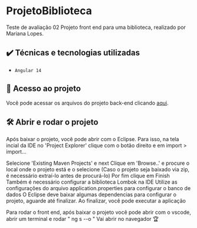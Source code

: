 # ProjetoBiblioteca

Teste de avaliação 02 
Projeto front end para uma biblioteca, realizado por Mariana Lopes.

## ✔️ Técnicas e tecnologias utilizadas

- ``Angular 14``


## 📁 Acesso ao projeto

Você pode acessar os arquivos do projeto back-end clicando [aqui](https://github.com/aceleragep/biblioteca.git).

## 🛠️ Abrir e rodar o projeto

Após baixar o projeto, você pode abrir com o Eclipse. Para isso, na tela incial da IDE no 'Project Explorer' clique com o botão direito e em import > import...

Selecione 'Existing Maven Projects' e next
Clique em 'Browse..' e procure o local onde o projeto está e o selecione (Caso o projeto seja baixado via zip, é necessário extraí-lo antes de procurá-lo)
Por fim clique em Finish
Também é necessário configurar a biblioteca Lombok na IDE
Utilize as configurações do arquivo application.properties para configurar o banco de dados
O Eclipse deve baixar algumas dependencias para configurar o projeto, aguarde até finalizar. Ao finalizar, você pode executar a aplicação

Para rodar o front end, após baixar o projeto você pode abrir com o vscode, abrir um terminal e rodar " ng s --o "
Vai abrir no navegador 🏆

